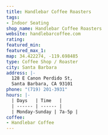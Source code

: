```yaml
---
title: Handlebar Coffee Roasters
tags:
- Indoor Seating
shop_name: Handlebar Coffee Roasters
website: handlebarcoffee.com
rating:
featured_min:
featured_max_1:
map: 34.422274, -119.698485
type: Coffee Shop / Roaster
city: Santa Barbara
address: |-
  128 E Canon Perdido St,
  Santa Barbara, CA 93101
phone: "(719) 201-3931"
hours: |-
  | Days   | Time   |
  | ------ | ------ |
  | Monday-Sunday | 7a-5p |
coffee:
- Handlebar Coffee
---
```

